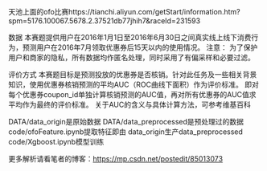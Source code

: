 
天池上面的ofo比赛https://tianchi.aliyun.com/getStart/information.htm?spm=5176.100067.5678.2.37521db77jhih7&raceId=231593

数据
    本赛题提供用户在2016年1月1日至2016年6月30日之间真实线上线下消费行为，预测用户在2016年7月领取优惠券后15天以内的使用情况。 
注意： 为了保护用户和商家的隐私，所有数据均作匿名处理，同时采用了有偏采样和必要过滤。

评价方式
    本赛题目标是预测投放的优惠券是否核销。针对此任务及一些相关背景知识，使用优惠券核销预测的平均AUC（ROC曲线下面积）作为评价标准。 即对每个优惠券coupon_id单独计算核销预测的AUC值，再对所有优惠券的AUC值求平均作为最终的评价标准。 关于AUC的含义与具体计算方法，可参考维基百科
    
 

DATA/data_origin是原始数据
DATA/data_preprocessed是预处理过的数据
code/ofoFeature.ipynb提取特征即由	data_origin生产data_preprocessed
code/Xgboost.ipynb模型训练

更多解析请看笔者的博客：https://mp.csdn.net/postedit/85013073

